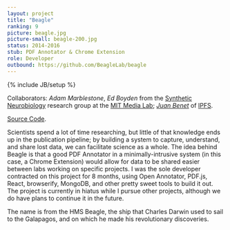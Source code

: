 ```yaml
---
layout: project
title: "Beagle"
ranking: 9
picture: beagle.jpg
picture-small: beagle-200.jpg
status: 2014-2016
stub: PDF Annotator & Chrome Extension
role: Developer
outbound: https://github.com/BeagleLab/beagle
---
```

{% include JB/setup %}

Collaborators: _Adam Marblestone_, _Ed Boyden_ from the [Synthetic Neurobiology](https://www.media.mit.edu/groups/synthetic-neurobiology/overview/) research group at the [MIT Media Lab](https://www.media.mit.edu/); _[Juan Benet](http://juan.benet.ai/)_ of [IPFS](https://ipfs.io/).

[Source Code](github.com/BeagleLab/beagle/).

Scientists spend a lot of time researching, but little of that knowledge ends up in the publication pipeline; by building a system to capture, understand, and share lost data, we can facilitate science as a whole. The idea behind Beagle is that a good PDF Annotator in a minimally-intrusive system (in this case, a Chrome Extension) would allow for data to be shared easier between labs working on specific projects. I was the sole developer contracted on this project for 8 months, using Open Annotator, PDF.js, React, browserify, MongoDB, and other pretty sweet tools to build it out. The project is currently in hiatus while I pursue other projects, although we do have plans to continue it in the future.

The name is from the HMS Beagle, the ship that Charles Darwin used to sail to the Galapagos, and on which he made his revolutionary discoveries.